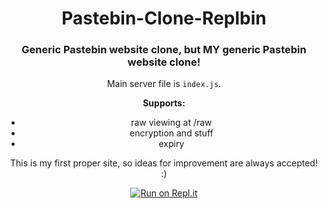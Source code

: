 <h1 align="center">Pastebin-Clone-Replbin</h1>
<h3 align="center">Generic Pastebin website clone, but MY generic Pastebin website clone!</h3>
<p align="center">Main server file is <code>index.js</code>.</p>

<p align="center"><strong>Supports:</strong></p>
<ul align="center">
  <li>raw viewing at /raw</li>
  <li>encryption and stuff</li>
  <li>expiry</li>
</ul>

<p align="center">This is my first proper site, so ideas for improvement are always accepted! :)</p>

<p align="center">
  <a href="https://replit.com/@Pudzilla/Replbin-Pastebin-Clone#index.js">
    <img src="https://replit.com/badge/github/Pudzill/Pastebin-Clone-Replbin" alt="Run on Repl.it">
  </a>
</p>
